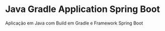 # Java Gradle Application Spring Boot

Aplicação em Java com Build em Gradle e Framework Spring Boot